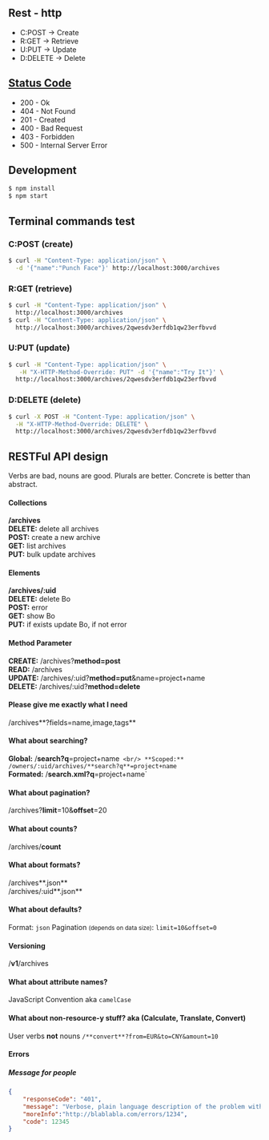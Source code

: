 ## Rest - http

- C:POST -> Create
- R:GET -> Retrieve
- U:PUT -> Update
- D:DELETE -> Delete


## [Status Code](http://httpstatusdogs.com)

- 200 - Ok
- 404 - Not Found
- 201 - Created
- 400 - Bad Request
- 403 - Forbidden
- 500 - Internal Server Error


## Development

```bash
$ npm install
$ npm start
```

## Terminal commands test

### C:POST (create)
```bash
$ curl -H "Content-Type: application/json" \
  -d '{"name":"Punch Face"}' http://localhost:3000/archives
```

### R:GET (retrieve)
```bash
$ curl -H "Content-Type: application/json" \
  http://localhost:3000/archives
$ curl -H "Content-Type: application/json" \
  http://localhost:3000/archives/2qwesdv3erfdb1qw23erfbvvd
```

### U:PUT (update)
```bash
$ curl -H "Content-Type: application/json" \
   -H "X-HTTP-Method-Override: PUT" -d '{"name":"Try It"}' \
  http://localhost:3000/archives/2qwesdv3erfdb1qw23erfbvvd
```

### D:DELETE (delete)
```bash
$ curl -X POST -H "Content-Type: application/json" \
  -H "X-HTTP-Method-Override: DELETE" \
  http://localhost:3000/archives/2qwesdv3erfdb1qw23erfbvvd
```

## RESTFul API design

Verbs are bad, nouns are good.
Plurals are better.
Concrete is better than abstract.

#### Collections

**/archives** <br/>
**DELETE:** delete all archives <br/>
**POST:** create a new archive <br/>
**GET:** list archives <br/>
**PUT:** bulk update archives <br/>

#### Elements

**/archives/:uid** <br/>
**DELETE:** delete Bo <br/>
**POST:** error <br/>
**GET:** show Bo <br/>
**PUT:** if exists update Bo, if not error <br/>

#### Method Parameter

**CREATE:** /archives?**method=post** <br/>
**READ:** /archives <br/>
**UPDATE:** /archives/:uid?**method=put**&name=project+name <br/>
**DELETE:** /archives/:uid?**method=delete**

#### Please give me exactly what I need

/archives**?fields=name,image,tags**

#### What about searching?

**Global:** /**search?q**=project+name` <br/>
**Scoped:** /owners/:uid/archives/**search?q**=project+name` <br/>
**Formated:** /**search.xml?q**=project+name` <br/>

#### What about pagination?

/archives?**limit**=10&**offset**=20

#### What about counts?

/archives/**count**

#### What about formats?

/archives**.json** <br>
/archives/:uid**.json**

#### What about defaults?

Format: `json`
Pagination <small>(depends on data size)</small>: `limit=10&offset=0`

#### Versioning

/**v1**/archives

#### What about attribute names?

JavaScript Convention aka `camelCase`

#### What about non-resource-y stuff? aka (Calculate, Translate, Convert)

User verbs **not** nouns `/**convert**?from=EUR&to=CNY&amount=10`

#### Errors
##### Message for people

```json
{
	"responseCode": "401",
	"message": "Verbose, plain language description of the problem with hints about how to fix it",
	"moreInfo":"http://blablabla.com/errors/1234",
	"code": 12345
}
```